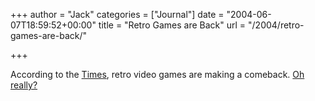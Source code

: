 +++
author = "Jack"
categories = ["Journal"]
date = "2004-06-07T18:59:52+00:00"
title = "Retro Games are Back"
url = "/2004/retro-games-are-back/"

+++

According to the [Times][1], retro video games are making a comeback. [Oh really?][2]

 [1]: http://www.nytimes.com/2004/06/03/technology/circuits/03clas.html
 [2]: http://www.fusionary.com/minisites/coaster2003/index.php